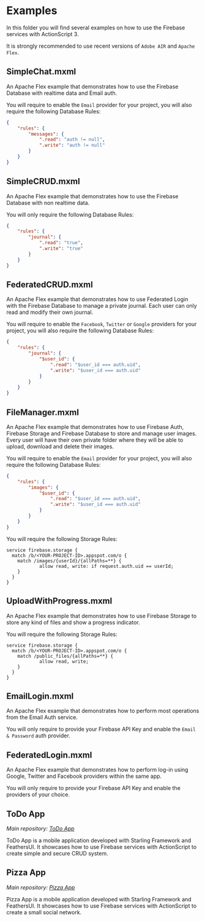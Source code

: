 # Examples

In this folder you will find several examples on how to use the Firebase services with ActionScript 3.

It is strongly recommended to use recent versions of `Adobe AIR` and `Apache Flex`.

## SimpleChat.mxml

An Apache Flex example that demonstrates how to use the Firebase Database with realtime data and Email auth.

You will require to enable the `Email` provider for your project, you will also require the following Database Rules:

```json
{
    "rules": {
        "messages": {
            ".read": "auth != null",
            ".write": "auth != null"
        }
    }
}
```

## SimpleCRUD.mxml

An Apache Flex example that demonstrates how to use the Firebase Database with non realtime data.

You will only require the following Database Rules:

```json
{
    "rules": {
        "journal": {
            ".read": "true",
            ".write": "true"
        }
    }
}
```

## FederatedCRUD.mxml

An Apache Flex example that demonstrates how to use Federated Login with the Firebase Database to manage a private journal. Each user can only read and modify their own journal.

You will require to enable the `Facebook`, `Twitter` or `Google` providers for your project, you will also require the following Database Rules:

```json
{
    "rules": {
        "journal": {
            "$user_id": {
                ".read": "$user_id === auth.uid",
                ".write": "$user_id === auth.uid"
            }
        }
    }
}
```

## FileManager.mxml

An Apache Flex example that demonstrates how to use Firebase Auth, Firebase Storage and Firebase Database to store and manage user images.
Every user will have their own private folder where they will be able to upload, download and delete their images.

You will require to enable the `Email` provider for your project, you will also require the following Database Rules:

```json
{
    "rules": {
        "images": {
            "$user_id": {
                ".read": "$user_id === auth.uid",
                ".write": "$user_id === auth.uid"
            }
        }
    }
}
```

You will require the following Storage Rules:

```
service firebase.storage {
  match /b/<YOUR-PROJECT-ID>.appspot.com/o {
    match /images/{userId}/{allPaths=**} {
            allow read, write: if request.auth.uid == userId;
    }
  }
}
```

## UploadWithProgress.mxml

An Apache Flex example that demonstrates how to use Firebase Storage to store any kind of files and show a progress indicator.

You will require the following Storage Rules:

```
service firebase.storage {
  match /b/<YOUR-PROJECT-ID>.appspot.com/o {
    match /public_files/{allPaths=**} {
            allow read, write;
    }
  }
}
```

## EmailLogin.mxml

An Apache Flex example that demonstrates how to perform most operations from the Email Auth service.

You will only require to provide your Firebase API Key and enable the `Email & Password` auth provider.

## FederatedLogin.mxml

An Apache Flex example that demonstrates how to perform log-in using Google, Twitter and Facebook providers within the same app.

You will only require to provide your Firebase API Key and enable the providers of your choice.

## ToDo App
*Main repository: [ToDo App](https://github.com/PhantomAppDevelopment/todo-app)*

ToDo App is a mobile application developed with Starling Framework and FeathersUI. It showcases how to use Firebase services with ActionScript to create simple and secure CRUD system.

## Pizza App
*Main repository: [Pizza App](https://github.com/PhantomAppDevelopment/pizza-app)*

Pizza App is a mobile application developed with Starling Framework and FeathersUI. It showcases how to use Firebase services with ActionScript to create a small social network.